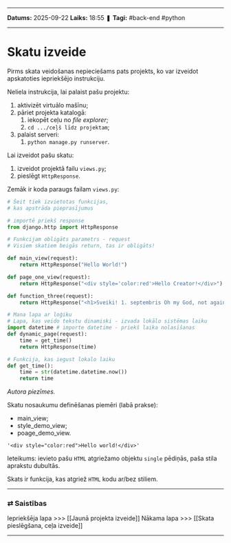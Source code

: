 ___

**Datums:** 2025-09-22
**Laiks:** 18:55
❚ **Tagi:** #back-end #python 

---
# Skatu izveide

Pirms skata veidošanas nepieciešams pats projekts, ko var izveidot apskatoties iepriekšējo instrukciju.

Neliela instrukcija, lai palaist pašu projektu:

1. aktivizēt virtuālo mašīnu;
2. pāriet projekta katalogā:
	1. iekopēt ceļu no *file explorer*;
	2. `cd .../ceļš līdz projektam`;
3. palaist serveri:
	1. `python manage.py runserver`.

Lai izveidot pašu skatu:

1. izveidot projektā failu `views.py`;
2. pieslēgt `HttpResponse`.

Zemāk ir koda paraugs failam `views.py`:

```python
# Šeit tiek izvietotas funkcijas,
# kas apstrāda pieprasījumus

# importē priekš response
from django.http import HttpResponse

# Funkcijam obligāts parametrs - request
# Visiem skatiem beigās return, tas ir obligāts!

def main_view(request):
    return HttpResponse("Hello World!")

def page_one_view(request):
    return HttpResponse("<div style='color:red'>Hello Creator!</div>")

def function_three(request):
    return HttpResponse("<h1>Sveiki! 1. septembris Oh my God, not again...<h1>")

# Mana lapa ar loģiku
# Lapa, kas veido tekstu dinamiski - izvada lokālo sistēmas laiku                                         
import datetime # importe datetime - priekš laika nolasīšanas
def dynamic_page(request):
    time = get_time()
    return HttpResponse(time)

# Funkcija, kas iegust lokalo laiku
def get_time():
    time = str(datetime.datetime.now())
    return time
```

*Autora piezīmes.*

Skatu nosaukumu definēšanas piemēri (labā prakse):

- main_view;
- style_demo_view;
- poage_demo_view.

```
'<div style="color:red">Hello world!</div>'
```

Ieteikums: ievieto pašu `HTML` atgriežamo objektu `single` pēdiņās, paša stila aprakstu dubultās.

Skats ir funkcija, kas atgriež `HTML` kodu ar/bez stiliem.

---
### ⇄ Saistības

Iepriekšēja lapa >>> [[Jaunā projekta izveide]]
Nākama lapa >>> [[Skata pieslēgšana, ceļa izveide]]

---